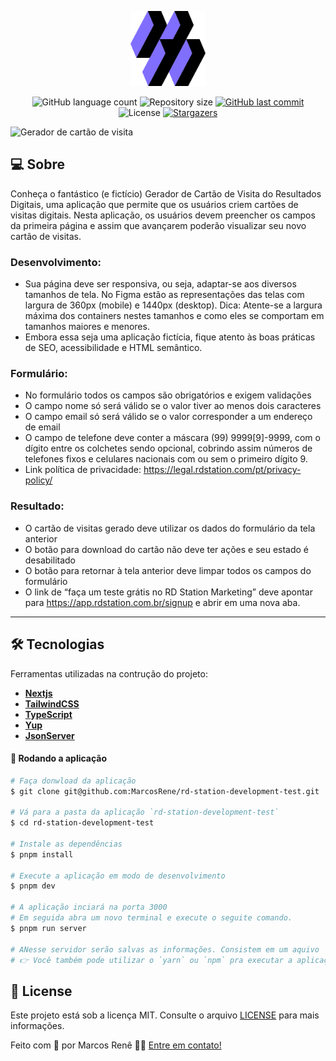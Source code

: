 <p align="center">
 <img
    src=".github/symbol.svg"
    alt="RD Symbol"
    title="RD Symbol"
    width="120px"
    height="120px"
  />
<p>

<p align="center">
  <img alt="GitHub language count" src="https://img.shields.io/github/languages/count/MarcosRene/rd-station-development-test">

  <img alt="Repository size" src="https://img.shields.io/github/repo-size/MarcosRene/rd-station-development-test">

  <a href="https://github.com/MarcosRene/rd-station-development-test/commits/main">
    <img alt="GitHub last commit" src="https://img.shields.io/github/last-commit/MarcosRene/rd-station-development-test">
  </a>

   <img alt="License" src="https://img.shields.io/badge/license-MIT-blue">

   <a href="https://github.com/MarcosRene/rd-station-development-test/stargazers">
    <img alt="Stargazers" src="https://img.shields.io/github/stars/MarcosRene/rd-station-development-test?style=social">
  </a>
</p>

<p>
   <img
    src=".github/screen.gif"
    alt="Gerador de cartão de visita"
    title="Gerador de cartão de visita"
  />
</p>

## 💻 Sobre

Conheça o fantástico (e fictício) Gerador de Cartão de Visita do Resultados Digitais,
uma aplicação que permite que os usuários criem cartões de visitas digitais. Nesta
aplicação, os usuários devem preencher os campos da primeira página e assim que
avançarem poderão visualizar seu novo cartão de visitas.

### Desenvolvimento:

- Sua página deve ser responsiva, ou seja, adaptar-se aos diversos tamanhos
  de tela. No Figma estão as representações das telas com largura de 360px
  (mobile) e 1440px (desktop).
  Dica: Atente-se a largura máxima dos containers nestes tamanhos e como
  eles se comportam em tamanhos maiores e menores.
- Embora essa seja uma aplicação fictícia, fique atento às boas práticas de
  SEO, acessibilidade e HTML semântico.

### Formulário:

- No formulário todos os campos são obrigatórios e exigem validações
- O campo nome só será válido se o valor tiver ao menos dois caracteres
- O campo email só será válido se o valor corresponder a um endereço de
  email
- O campo de telefone deve conter a máscara (99) 9999[9]-9999, com o dígito
  entre os colchetes sendo opcional, cobrindo assim números de telefones
  fixos e celulares nacionais com ou sem o primeiro dígito 9.
- Link política de privacidade: https://legal.rdstation.com/pt/privacy-policy/

### Resultado:

- O cartão de visitas gerado deve utilizar os dados do formulário da tela
  anterior
- O botão para download do cartão não deve ter ações e seu estado é
  desabilitado
- O botão para retornar à tela anterior deve limpar todos os campos do
  formulário
- O link de “faça um teste grátis no RD Station Marketing” deve apontar para
  https://app.rdstation.com.br/signup e abrir em uma nova aba.

---

## 🛠 Tecnologias

Ferramentas utilizadas na contrução do projeto:

- **[Nextjs](https://nextjs.org/)**
- **[TailwindCSS](https://tailwindcss.com/)**
- **[TypeScript](https://www.typescriptlang.org/)**
- **[Yup](https://www.npmjs.com/package/yup)**
- **[JsonServer](https://www.npmjs.com/package/json-server)**

#### 🧭 Rodando a aplicação

```bash
# Faça donwload da aplicação
$ git clone git@github.com:MarcosRene/rd-station-development-test.git

# Vá para a pasta da aplicação `rd-station-development-test`
$ cd rd-station-development-test

# Instale as dependências
$ pnpm install

# Execute a aplicação em modo de desenvolvimento
$ pnpm dev

# A aplicação inciará na porta 3000
# Em seguida abra um novo terminal e execute o seguite comando.
$ pnpm run server

# ANesse servidor serão salvas as informações. Consistem em um aquivo `api-cards.json` na raiz do projeto.
# 👉 Você também pode utilizar o `yarn` ou `npm` pra executar a aplicação 👈
```

## 📝 License

Este projeto está sob a licença MIT. Consulte o arquivo [LICENSE](./LICENSE) para mais informações.

Feito com 💜 por Marcos Renê 👋🏽 [Entre em contato!](https://www.linkedin.com/in/marcosrene/)
